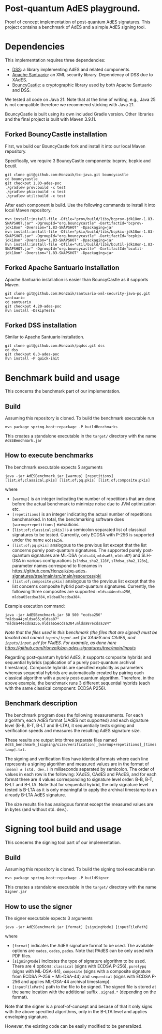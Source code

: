 # Post-quantum AdES playground.
Proof of concept implementation of post-quantum AdES signatures. This project contains a benchmark of AdES and a simple AdES signing tool.


# Dependencies
This implementation requires three dependencies:
- [DSS](https://github.com/Honzaik/pqdss/tree/6.3-ades-poc): a library implementing AdES and related components.
- [Apache Santuario](https://github.com/Honzaik/santuario-xml-security-java-pq/tree/4.20-ades-poc): an XML security library. Dependency of DSS due to XAdES.
- [BouncyCastle](https://github.com/Honzaik/bc-java/tree/1.83-ades-poc): a cryptographic library used by both Apache Santuario and DSS.

We tested all code on Java 21. Note that at the time of writing, e.g., Java 25 is not compatible therefore we recommend sticking with Java 21. 

BouncyCastle is built using its own included Gradle version. Other libraries and the final project is built with Maven 3.9.11.

## Forked BouncyCastle installation
First, we build our BouncyCastle fork and install it into our local Maven repository.

Specifically, we require 3 BouncyCastle components: bcprov, bcpkix and bcutil.

```
git clone git@github.com:Honzaik/bc-java.git bouncycastle
cd bouncycastle
git checkout 1.83-ades-poc
./gradlew prov:build -x test
./gradlew pkix:build -x test
./gradlew util:build -x test
```

After each component is build. Use the following commands to install it into local Maven repository.

```
mvn install:install-file -Dfile="prov/build/libs/bcprov-jdk18on-1.83-SNAPSHOT.jar" -DgroupId="org.bouncycastle" -DartifactId="bcprov-jdk18on" -Dversion="1.83-SNAPSHOT" -Dpackaging=jar
mvn install:install-file -Dfile="pkix/build/libs/bcpkix-jdk18on-1.83-SNAPSHOT.jar" -DgroupId="org.bouncycastle" -DartifactId="bcpkix-jdk18on" -Dversion="1.83-SNAPSHOT" -Dpackaging=jar
mvn install:install-file -Dfile="util/build/libs/bcutil-jdk18on-1.83-SNAPSHOT.jar" -DgroupId="org.bouncycastle" -DartifactId="bcutil-jdk18on" -Dversion="1.83-SNAPSHOT" -Dpackaging=jar
```

## Forked Apache Santuario installation
Apache Santuario installation is easier than BouncyCastle as it supports Maven.

```
git clone git@github.com:Honzaik/santuario-xml-security-java-pq.git santuario
cd santuario
git checkout 4.20-ades-poc
mvn install -DskipTests
```

## Forked DSS installation
Similar to Apache Santuario installation.

```
git clone git@github.com:Honzaik/pqdss.git dss
cd dss
git checkout 6.3-ades-poc
mvn install -P quick-init
```

# Benchmark build and usage
This concerns the benchmark part of our implementation.

## Build
Assuming this repository is cloned. To build the benchmark executable run
```
mvn package spring-boot:repackage -P buildBenchmarks
```

This creates a standalone executable in the `target/` directory with the name `AdESBenchmark.jar`

## How to execute benchmarks
The benchmark executable expects 5 arguments
```
java -jar AdESBenchmark.jar [warmup] [repetitions] [list;of;classical;pkis] [list;of;pq;pkis] [list;of;composite;pkis]
```
where
- `[warmup]` is an integer indicating the number of repetitions that are done before the actual benchmark to minimize noise due to JVM optimization etc.
- `[repetitions]` is an integer indicating the actual number of repetitions benchmarked. In total, the benchmarking software does `[warmup+repetitions]` executions.
- `[list;of;classical;pkis]` is a semicolon separated list of classical signatures to be tested. Currently, only ECDSA with P-256 is supported under the name `ecdsa256`.
- `[list;of;pq;pkis]` analogous to the previous list except that the list concerns purely post-quantum signatures. The supported purely post-quantum signatures are ML-DSA (`mldsa44`, `mldsa65`, `mldsa87`) and SLH-DSA in various configurations (`slhdsa_sha2_128f`, `slhdsa_sha2_128s`), parameter names correspond to filenames in https://github.com/Honzaik/pq-ades-signatures/tree/main/src/main/resources/pki
- `[list;of;composite;pkis]` analogous to the previous list except that the list concerns composite hybrid post-quantum signatures. Currently, the following three composites are supported: `mldsa44ecdsa256`, `mldsa65ecdsa384`, `mldsa87ecdsa384`.

Example execution command:
```
java -jar AdESBenchmark.jar 50 500 "ecdsa256" "mldsa44;mldsa65;mldsa87" "mldsa44ecdsa256;mldsa65ecdsa384;mldsa87ecdsa384"
```

*Note that the files used in this benchmark (the files that are signed) must be located and named `inputs/input.xml` for XAdES and CAdES, and `inputs/input.pdf` for PAdES. For example, as done here https://github.com/Honzaik/pq-ades-signatures/tree/main/inputs*

Regarding post-quantum hybrid AdES, it supports composite hybrids and sequential hybrids (application of a purely post-quantum archival timestamp). Composite hybrids are specified explicitly as parameters whereas sequential hybrids are automatically created by pairing each classical algorithm with a purely post-quantum algorithm. Therefore, in the above example, the benchmark runs 3 different sequential hybrids (each with the same classical component: ECDSA P256).

## Benchmark description
The benchmark program does the following measurements. For each algorithm, each AdES format (JAdES not supported) and each signature level (B-B, B-T, B-LT and B-LTA), it sequentially tests signing and verification speeds and measures the resulting AdES signature size.

These results are output into three separate files named `AdES_benchmark_[signing/size/verification]_[warmup+repetitions]_[timestamp].txt`.

The signing and verification files have identical formats where each line represents a signing algorithm and measured values are in the format of `[mean] ± [std. dev.]` in miliseconds separated by semicolon. The order of values in each row is the following: XAdES, CAdES and PAdES, and for each format there are 4 values corresponding to signature level order: B-B, B-T, B-LT and B-LTA. Note that for sequential hybrid, the only signature level tested is B-LTA as it is only meaningful to apply the archival timestamp to an already B-LTA AdES signature.

The size results file has analogous format except the measured values are in bytes (and without std. dev.).

# Signing tool build and usage
This concerns the signing tool part of our implementation.

## Build
Assuming this repository is cloned. To build the signing tool executable run
```
mvn package spring-boot:repackage -P buildSigner 
```

This creates a standalone executable in the `target/` directory with the name `Signer.jar`

## How to use the signer
The signer executable expects 3 arguments
```
java -jar AdESBenchmark.jar [format] [signingMode] [inputFilePath]
```
where
- `[format]` indicates the AdES signature format to be used. The available options are `xades`, `cades`, `pades`. Note that PAdES can be only used with PDF files. 
- `[signingMode]` indicates the type of signature algorithm to be used. There are 4 options: `classical` (signs with ECDSA P-256), `purelypq` (signs with ML-DSA-44), `composite` (signs with a composite signature from ECDSA P-256 + ML-DSA-44) and `sequential` (signs with ECDSA P-256 and applies ML-DSA-44 archival timestamp).
- `[inputFilePath]` path to the file to be signed. The signed file is stored at the same location with the additional suffix `.signed.*` (depending on the format).

Note that the signer is a proof-of-concept and becase of that it only signs with the above specified algorithms, only in the B-LTA level and applies enveloping signature.

However, the existing code can be easily modified to be generalized.